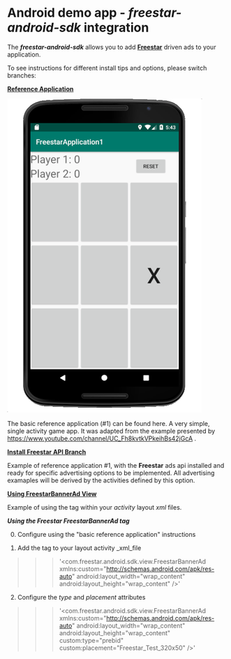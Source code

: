 # Android demo app - _freestar-android-sdk_ integration
The _**freestar-android-sdk**_ allows you to add [**Freestar**](https://www.freestar.com) driven ads to your application.

To see instructions for different install tips and options, please switch branches:

[**Reference Application**](https://freestarcapital/Freestar-Mobile-Android-SDK/new/master)

![**Basic Reference Application #1**](https://github.com/freestarcapital/Freestar-Mobile-Android-SDK/raw/master/images/app-FSA-1-0.png)

The basic reference application (#1) can be found here.  A very simple, single activity game app.  It was adapted from the example presented by https://www.youtube.com/channel/UC_Fh8kvtkVPkeihBs42jGcA .

[**Install Freestar API Branch**](https://freestarcapital/Freestar-Mobile-Android-SDK/new/freestar-api-install)

Example of reference application #1, with the **Freestar** ads api installed and ready for specific advertising options to be implemented.  All advertising examaples will be derived by the activities defined by this option.

[**Using FreestarBannerAd View**](https://freestarcapital/Freestar-Mobile-Android-SDK/new/freestar-banner-ad)

Example of using the <FreestarBannerAd> tag within your _activity_ layout _xml_ files.

_**Using the Freestar FreestarBannerAd tag**_

0) Configure using the "basic reference application" instructions

1) Add the *<FreestarBannerAd>* tag to your layout activity _xml_file

>>> '<com.freestar.android.sdk.view.FreestarBannerAd
   xmlns:custom="http://schemas.android.com/apk/res-auto"
   android:layout_width="wrap_content"
   android:layout_height="wrap_content"
   />'

2) Configure the _type_ and _placement_ attributes

>>> '<com.freestar.android.sdk.view.FreestarBannerAd
   xmlns:custom="http://schemas.android.com/apk/res-auto"
   android:layout_width="wrap_content"
   android:layout_height="wrap_content"
   custom:type="prebid"
   custom:placement="Freestar_Test_320x50"
   />'

